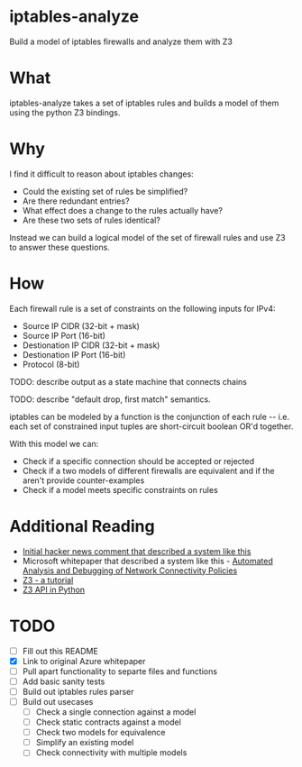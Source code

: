 # iptables-analyze

Build a model of iptables firewalls and analyze them with Z3

# What

iptables-analyze takes a set of iptables rules and builds a model of them using the python Z3 bindings.

# Why

I find it difficult to reason about iptables changes:

  * Could the existing set of rules be simplified?
  * Are there redundant entries?
  * What effect does a change to the rules actually have?
  * Are these two sets of rules identical?

Instead we can build a logical model of the set of firewall rules and use Z3 to answer these questions.

# How

Each firewall rule is a set of constraints on the following inputs for IPv4:

  * Source IP CIDR (32-bit + mask)
  * Source IP Port (16-bit)
  * Destionation IP CIDR (32-bit + mask)
  * Destionation IP Port (16-bit)
  * Protocol (8-bit)

TODO: describe output as a state machine that connects chains

TODO: describe "default drop, first match" semantics.

iptables can be modeled by a function is the conjunction of each rule -- i.e. each set of constrained input tuples are short-circuit boolean OR'd together.

With this model we can:

  * Check if a specific connection should be accepted or rejected
  * Check if a two models of different firewalls are equivalent and if the aren't provide counter-examples
  * Check if a model meets specific constraints on rules

# Additional Reading

* [Initial hacker news comment that described a system like this](https://news.ycombinator.com/item?id=12374471)
* Microsoft whitepaper that described a system like this - [Automated Analysis and Debugging of Network Connectivity Policies](https://www.microsoft.com/en-us/research/wp-content/uploads/2016/02/secguru.pdf)
* [Z3 - a tutorial](http://citeseerx.ist.psu.edu/viewdoc/download?doi=10.1.1.225.8231&rep=rep1&type=pdf)
* [Z3 API in Python](http://www.cs.tau.ac.il/~msagiv/courses/asv/z3py/guide-examples.htm)

# TODO

* [ ] Fill out this README
* [x] Link to original Azure whitepaper
* [ ] Pull apart functionality to separte files and functions
* [ ] Add basic sanity tests
* [ ] Build out iptables rules parser
* [ ] Build out usecases
   * [ ] Check a single connection against a model
   * [ ] Check static contracts against a model
   * [ ] Check two models for equivalence
   * [ ] Simplify an existing model
   * [ ] Check connectivity with multiple models
